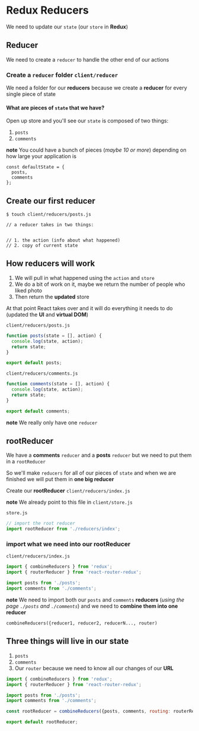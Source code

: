 # Redux Reducers
We need to update our `state` (our `store` in **Redux**)

## Reducer
We need to create a `reducer` to handle the other end of our actions

### Create a `reducer` folder `client/reducer`
We need a folder for our **reducers** because we create a **reducer** for every single piece of state

#### What are pieces of `state` that we have?
Open up store and you'll see our `state` is composed of two things:

1. `posts`
2. `comments`

**note** You could have a bunch of pieces (_maybe 10 or more_) depending on how large your application is

```
const defaultState = {
  posts,
  comments
};
```

## Create our first reducer
`$ touch client/reducers/posts.js`

```
// a reducer takes in two things:


// 1. the action (info about what happened)
// 2. copy of current state
```

## How reducers will work
1. We will pull in what happened using the `action` and `store`
2. We do a bit of work on it, maybe we return the number of people who liked photo
3. Then return the **updated** store

At that point React takes over and it will do everything it needs to do (updated the **UI** and **virtual DOM**)

`client/reducers/posts.js`

```js
function posts(state = [], action) {
  console.log(state, action);
  return state;
}

export default posts;
```

`client/reducers/comments.js`

```js
function comments(state = [], action) {
  console.log(state, action);
  return state;
}

export default comments;
```

**note** We really only have one `reducer`

## rootReducer
We have a **comments** `reducer` and a **posts** `reducer` but we need to put them in a `rootReducer`

So we'll make `reducers` for all of our pieces of `state` and when we are finished we will put them in **one big reducer**

Create our **rootReducer** `client/reducers/index.js`

**note** We already point to this file in `client/store.js`

`store.js`

```js
// import the root reducer
import rootReducer from './reducers/index';
```

### import what we need into our rootReducer
`client/reducers/index.js`

```js
import { combineReducers } from 'redux';
import { routerReducer } from 'react-router-redux';

import posts from './posts';
import comments from './comments';
```

**note** We need to import both our `posts` and `comments` **reducers** (_using the page `./posts` and `./comments`_) and we need to **combine them into one reducer**

`combineReducers({reducer1, reducer2, reducerN..., router)`

## Three things will live in our state
1. `posts`
2. `comments`
3. Our `router` because we need to know all our changes of our **URL**

```js
import { combineReducers } from 'redux';
import { routerReducer } from 'react-router-redux';

import posts from './posts';
import comments from './comments';

const rootReducer = combineReducers({posts, comments, routing: routerReducer });

export default rootReducer;
```


